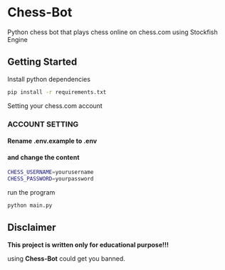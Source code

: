 # Chess-Bot

Python chess bot that plays chess online on chess.com using Stockfish Engine

## Getting Started

Install python dependencies

```bash
pip install -r requirements.txt
```

Setting your chess.com account

### ACCOUNT SETTING

#### Rename .env.example to .env

#### and change the content

```bash
CHESS_USERNAME=yourusername
CHESS_PASSWORD=yourpassword
```

run the program

```bash
python main.py
```

## Disclaimer

**This project is written only for educational purpose!!!**

using **Chess-Bot** could get you banned.
